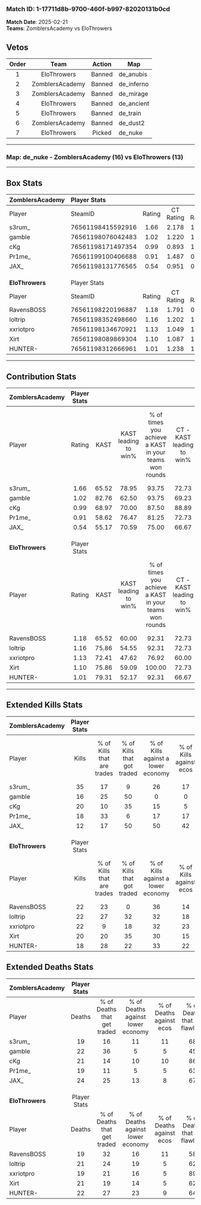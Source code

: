 ### Match ID: 1-17711d8b-9700-460f-b997-82020131b0cd  
**Match Date**: 2025-02-21  
**Teams**: ZomblersAcademy vs EloThrowers  

## Vetos  

| Order | Team | Action | Map |
| :---: | :--: | :----: | --- |
| 1 | EloThrowers | Banned | de_anubis |
| 2 | ZomblersAcademy | Banned | de_inferno |
| 3 | ZomblersAcademy | Banned | de_mirage |
| 4 | EloThrowers | Banned | de_ancient |
| 5 | EloThrowers | Banned | de_train |
| 6 | ZomblersAcademy | Banned | de_dust2 |
| 7 | EloThrowers | Picked | de_nuke |

---  

### **Map**: de_nuke - ZomblersAcademy (16) vs EloThrowers (13)  
---  

## Box Stats  

| **ZomblersAcademy** | Player Stats      |        |           |          |       |       |       |         |        |      |     |
| :- | :- | :-: | :-: | :-: | :-: | :-: | :-: | :-: | :-: | :-: | :-: |
| Player              | SteamID           | Rating | CT Rating | T Rating | KAST  |  ADR  | Kills | Assists | Deaths | K/D  | HS% |
| s3rum_              | 76561198415592916 |  1.66  |   2.178   |  1.324   | 65.52 | 129.2 |  35   |    3    |   19   | 1.84 | 74  |
| gamble              | 76561198076042483 |  1.02  |   1.220   |  1.087   | 82.76 | 74.5  |  16   |   13    |   22   | 0.73 | 62  |
| cKg                 | 76561198171497354 |  0.99  |   0.893   |  1.201   | 68.97 | 64.2  |  20   |    4    |   21   | 0.95 | 35  |
| Pr1me_              | 76561199100406688 |  0.91  |   1.487   |  0.404   | 58.62 | 65.3  |  18   |    6    |   19   | 0.95 | 38  |
| JAX_                | 76561198131776565 |  0.54  |   0.951   |  0.345   | 55.17 | 45.0  |  12   |    4    |   24   | 0.50 | 58  |
|                     |                   |        |           |          |       |       |       |         |        |      |     |
|                     |                   |        |           |          |       |       |       |         |        |      |     |
|                     |                   |        |           |          |       |       |       |         |        |      |     |
| **EloThrowers**     | Player Stats      |        |           |          |       |       |       |         |        |      |     |
| Player              | SteamID           | Rating | CT Rating | T Rating | KAST  |  ADR  | Kills | Assists | Deaths | K/D  | HS% |
| RavensBOSS          | 76561198220196887 |  1.18  |   1.791   |  0.775   | 65.52 | 94.3  |  22   |   10    |   19   | 1.16 | 40  |
| loltrip             | 76561198352498660 |  1.16  |   1.202   |  1.311   | 75.86 | 82.6  |  22   |    4    |   21   | 1.05 | 45  |
| xxriotpro           | 76561198134670921 |  1.13  |   1.049   |  1.382   | 72.41 | 73.1  |  22   |    1    |   19   | 1.16 | 40  |
| Xirt                | 76561198089869304 |  1.10  |   1.087   |  1.256   | 75.86 | 80.0  |  20   |    4    |   21   | 0.95 | 55  |
| HUNTER-             | 76561198312666961 |  1.01  |   1.238   |  1.002   | 79.31 | 69.0  |  18   |    6    |   22   | 0.82 | 33  |
---  

## Contribution Stats  

| **ZomblersAcademy** | Player Stats |       |                      |                                                        |                           |                                                             |                          |                                                            |
| :- | :-: | :-: | :-: | :-: | :-: | :-: | :-: | :-: |
| Player              |    Rating    | KAST  | KAST leading to win% | % of times you achieve a KAST in your teams won rounds | CT - KAST leading to win% | CT - % of times you achieve a KAST in your teams won rounds | T - KAST leading to win% | T - % of times you achieve a KAST in your teams won rounds |
| s3rum_              |     1.66     | 65.52 |        78.95         |                         93.75                          |           72.73           |                            88.89                            |          87.50           |                           100.00                           |
| gamble              |     1.02     | 82.76 |        62.50         |                         93.75                          |           69.23           |                           100.00                            |          54.55           |                           85.71                            |
| cKg                 |     0.99     | 68.97 |        70.00         |                         87.50                          |           88.89           |                            88.89                            |          54.55           |                           85.71                            |
| Pr1me_              |     0.91     | 58.62 |        76.47         |                         81.25                          |           72.73           |                            88.89                            |          83.33           |                           71.43                            |
| JAX_                |     0.54     | 55.17 |        70.59         |                         75.00                          |           66.67           |                            66.67                            |          75.00           |                           85.71                            |
|                     |              |       |                      |                                                        |                           |                                                             |                          |                                                            |
|                     |              |       |                      |                                                        |                           |                                                             |                          |                                                            |
|                     |              |       |                      |                                                        |                           |                                                             |                          |                                                            |
| **EloThrowers**     | Player Stats |       |                      |                                                        |                           |                                                             |                          |                                                            |
| Player              |    Rating    | KAST  | KAST leading to win% | % of times you achieve a KAST in your teams won rounds | CT - KAST leading to win% | CT - % of times you achieve a KAST in your teams won rounds | T - KAST leading to win% | T - % of times you achieve a KAST in your teams won rounds |
| RavensBOSS          |     1.18     | 65.52 |        60.00         |                         92.31                          |           72.73           |                           100.00                            |          44.44           |                           80.00                            |
| loltrip             |     1.16     | 75.86 |        54.55         |                         92.31                          |           72.73           |                           100.00                            |          36.36           |                           80.00                            |
| xxriotpro           |     1.13     | 72.41 |        47.62         |                         76.92                          |           60.00           |                            75.00                            |          36.36           |                           80.00                            |
| Xirt                |     1.10     | 75.86 |        59.09         |                         100.00                         |           72.73           |                           100.00                            |          45.45           |                           100.00                           |
| HUNTER-             |     1.01     | 79.31 |        52.17         |                         92.31                          |           66.67           |                           100.00                            |          36.36           |                           80.00                            |
---  

## Extended Kills Stats  

| **ZomblersAcademy** | Player Stats |                            |                            |                                    |                         |                              |                                 |                                       |                    |           |
| :- | :-: | :-: | :-: | :-: | :-: | :-: | :-: | :-: | :-: | :-: |
| Player              |    Kills     | % of Kills that are trades | % of Kills that got traded | % of Kills against a lower economy | % of Kills against ecos | % of Kills that are flawless | % of Kills that are close duels | % of Kills that are assisted by flash | Pistol Round Kills | AWP Kills |
| s3rum_              |      35      |             17             |             9              |                 26                 |           17            |              63              |                3                |                   6                   |         1          |     7     |
| gamble              |      16      |             25             |             50             |                 0                  |            0            |              63              |                0                |                   0                   |         0          |     2     |
| cKg                 |      20      |             10             |             35             |                 15                 |            5            |              80              |               10                |                   0                   |         7          |     1     |
| Pr1me_              |      18      |             33             |             6              |                 17                 |           17            |              72              |                6                |                   0                   |         0          |     0     |
| JAX_                |      12      |             17             |             50             |                 50                 |           42            |              58              |                8                |                   0                   |         0          |     0     |
|                     |              |                            |                            |                                    |                         |                              |                                 |                                       |                    |           |
|                     |              |                            |                            |                                    |                         |                              |                                 |                                       |                    |           |
|                     |              |                            |                            |                                    |                         |                              |                                 |                                       |                    |           |
| **EloThrowers**     | Player Stats |                            |                            |                                    |                         |                              |                                 |                                       |                    |           |
| Player              |    Kills     | % of Kills that are trades | % of Kills that got traded | % of Kills against a lower economy | % of Kills against ecos | % of Kills that are flawless | % of Kills that are close duels | % of Kills that are assisted by flash | Pistol Round Kills | AWP Kills |
| RavensBOSS          |      22      |             23             |             0              |                 36                 |           14            |              68              |                9                |                   0                   |         0          |     0     |
| loltrip             |      22      |             27             |             32             |                 32                 |           18            |              41              |               23                |                   0                   |         0          |     0     |
| xxriotpro           |      22      |             9              |             18             |                 32                 |           23            |              64              |                0                |                   0                   |         7          |     1     |
| Xirt                |      20      |             20             |             35             |                 30                 |           15            |              70              |               15                |                   0                   |         0          |     4     |
| HUNTER-             |      18      |             28             |             22             |                 33                 |           22            |              56              |               11                |                   0                   |         0          |     1     |
## Extended Deaths Stats  

| **ZomblersAcademy** | Player Stats |                             |                                   |                          |                               |                            |                           |               |
| :- | :-: | :-: | :-: | :-: | :-: | :-: | :-: | :-: |
| Player              |    Deaths    | % of Deaths that get traded | % of Deaths against lower economy | % of Deaths against ecos | % of Deaths that are flawless | % of Deaths that are close | % of Deaths while blinded | Deaths to AWP |
| s3rum_              |      19      |             16              |                11                 |            11            |              68               |             11             |             0             |       2       |
| gamble              |      22      |             36              |                 5                 |            5             |              45               |             18             |             0             |       1       |
| cKg                 |      21      |             14              |                10                 |            10            |              86               |             14             |             0             |       2       |
| Pr1me_              |      19      |             11              |                 5                 |            5             |              63               |             5              |             0             |       0       |
| JAX_                |      24      |             25              |                13                 |            8             |              67               |             8              |             0             |       2       |
|                     |              |                             |                                   |                          |                               |                            |                           |               |
|                     |              |                             |                                   |                          |                               |                            |                           |               |
|                     |              |                             |                                   |                          |                               |                            |                           |               |
| **EloThrowers**     | Player Stats |                             |                                   |                          |                               |                            |                           |               |
| Player              |    Deaths    | % of Deaths that get traded | % of Deaths against lower economy | % of Deaths against ecos | % of Deaths that are flawless | % of Deaths that are close | % of Deaths while blinded | Deaths to AWP |
| RavensBOSS          |      19      |             32              |                16                 |            11            |              58               |             11             |             0             |       0       |
| loltrip             |      21      |             24              |                19                 |            5             |              62               |             5              |             5             |       1       |
| xxriotpro           |      19      |             21              |                16                 |            5             |              89               |             0              |             5             |       3       |
| Xirt                |      21      |             19              |                14                 |            5             |              62               |             0              |             0             |       2       |
| HUNTER-             |      22      |             27              |                23                 |            9             |              64               |             9              |             0             |       2       |
